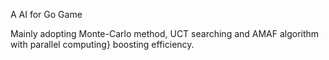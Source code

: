 A AI for Go Game

Mainly adopting Monte-Carlo method, UCT searching and AMAF algorithm with parallel computing} boosting efficiency.
